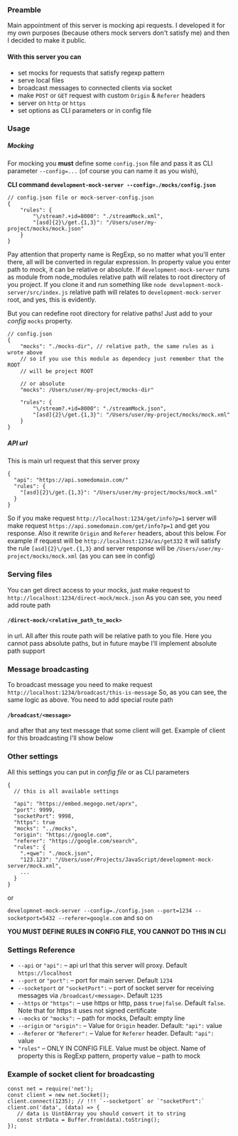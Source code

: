 ### Preamble

Main appointment of this server is mocking api requests. 
I developed it for my own purposes (because others mock servers don't satisfy me)
and then I decided to make it public.

#### With this server you can

- set mocks for requests that satisfy regexp pattern
- serve local files
- broadcast messages to connected clients via socket
- make `POST` or `GET` request with custom `Origin` & `Referer` headers
- server on `http` or `https`
- set options as CLI parameters or in config file

### Usage

##### Mocking
For mocking you **must** define some `config.json` file and pass it as CLI parameter `--config=...`
(of course you can name it as you wish),

**CLI command `development-mock-server --config=./mocks/config.json`**

```
// config.json file or mock-server-config.json
{
    "rules": {
        "\/stream?.+id=8000": "./streamMock.xml",
        "[asd]{2}\/get.{1,3}": "/Users/user/my-project/mocks/mock.json"
    }
}
```

Pay attention that property name is RegExp, so no matter what you'll enter there,
all will be converted in regular expression.
In property value you enter path to mock, it can be relative or absolute.
If `development-mock-server` runs as module from node_modules relative path
will relates to root directory of you project. If you clone it and run something
like `node development-mock-server/src/index.js` relative path will relates
to `development-mock-server` root, and yes, this is evidently.

But you can redefine root directory for relative paths! Just add to your
_config_ `mocks` property.
```
// config.json
{
    "mocks": "./mocks-dir", // relative path, the same rules as i wrote above
    // so if you use this module as dependecy just remember that the ROOT 
    // will be project ROOT
    
    // or absolute
    "mocks": /Users/user/my-project/mocks-dir"
    
    "rules": {
        "\/stream?.+id=8000": "./streamMock.json",
        "[asd]{2}\/get.{1,3}": "/Users/user/my-project/mocks/mock.xml"
    }
}
```

##### API url
This is main url request that this server proxy

```
{
  "api": "https://api.somedomain.com/"
  "rules": {
    "[asd]{2}\/get.{1,3}": "/Users/user/my-project/mocks/mock.xml"
  }
}
```

So if you make request `http://localhost:1234/get/info?p=1`
server will make request `https://api.somedomain.com/get/info?p=1` and get
you response. Also it rewrite `Origin` and `Referer` headers, about this below.
For example if request will be `http://localhost:1234/as/get332` it will
satisfy the rule `[asd]{2}\/get.{1,3}` and server response will be `/Users/user/my-project/mocks/mock.xml`
(as you can see in config)


### Serving files 

You can get direct access to your mocks, just make request to `http://localhost:1234/direct-mock/mock.json`
As you can see, you need add route path 
#### **`/direct-mock/<relative_path_to_mock>`** 
in url. All after this
route path will be relative path to you file. Here you cannot pass absolute paths,
but in future maybe I'll implement absolute path support

### Message broadcasting

To broadcast message you need to make request `http://localhost:1234/broadcast/this-is-message`
So, as you can see, the same logic as above. You need to add special route path

#### **`/broadcast/<message>`**
and after that any text message that some client will get. Example of client
for this broadcasting I'll show below

### Other settings
All this settings you can put in _config file_ or as CLI parameters

```
{
  // this is all available settings
   
  "api": "https://embed.megogo.net/aprx",
  "port": 9999,
  "socketPort": 9998,
  "https": true
  "mocks": "../mocks",
  "origin": "https://google.com",
  "referer": "https://google.com/search",
  "rules": {
    ".+qwe": "./mock.json",
    "123.123": "/Users/user/Projects/JavaScript/development-mock-server/mock.xml",
    ...
  }
}
```
or

`developmnet-mock-server --config=./config.json --port=1234 --socketport=5432 --referer=google.com` and so on
 
 **YOU MUST DEFINE RULES IN CONFIG FILE, YOU CANNOT DO THIS IN CLI**
 
 ### Settings Reference
 
 - `--api` or `"api":` – api url that this server will proxy. Default `https://localhost`
 - `--port` or `"port":` – port for main server. Default `1234`
 - `--socketport` or `"socketPort":` – port of socket server for receiving messages via `/broadcast/<message>`. Default `1235`
 - `--https` or `"https":` – use https or http, pass `true|false`. Default `false`. Note that for https it uses not signed certificate
 - `--mocks` or `"mocks":` – path for mocks, Default: empty line
 - `--origin` or `"origin":` – Value for `Origin` header. Default: `"api":` value
 - `--Referer` or `"Referer":` – Value for `Referer` header. Default: `"api":` value
 - `"rules"` – ONLY IN CONFIG FILE. Value must be object. Name of property this is RegExp pattern, property value – path to mock
 
 ### Example of socket client for broadcasting
 ```
 const net = require('net'); 
 const client = new net.Socket();
 client.connect(1235); // !!! `--socketport` or `"socketPort":`
 client.on('data', (data) => {
    // data is Uint8Array you should convert it to string
    const strData = Buffer.from(data).toString(); 
 });

 ```
 
